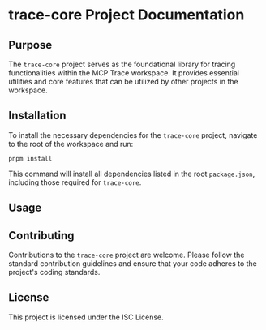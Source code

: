 # trace-core Project Documentation

## Purpose
The `trace-core` project serves as the foundational library for tracing functionalities within the MCP Trace workspace. It provides essential utilities and core features that can be utilized by other projects in the workspace.

## Installation
To install the necessary dependencies for the `trace-core` project, navigate to the root of the workspace and run:

```
pnpm install
```

This command will install all dependencies listed in the root `package.json`, including those required for `trace-core`.

## Usage


## Contributing
Contributions to the `trace-core` project are welcome. Please follow the standard contribution guidelines and ensure that your code adheres to the project's coding standards.

## License
This project is licensed under the ISC License.